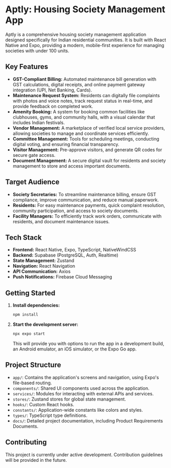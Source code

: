 # Aptly: Housing Society Management App

Aptly is a comprehensive housing society management application designed specifically for Indian residential communities. It is built with React Native and Expo, providing a modern, mobile-first experience for managing societies with under 100 units.

## Key Features

- **GST-Compliant Billing:** Automated maintenance bill generation with GST calculations, digital receipts, and online payment gateway integration (UPI, Net Banking, Cards).
- **Maintenance Request System:** Residents can digitally file complaints with photos and voice notes, track request status in real-time, and provide feedback on completed work.
- **Amenity Booking:** A system for booking common facilities like clubhouses, gyms, and community halls, with a visual calendar that includes Indian festivals.
- **Vendor Management:** A marketplace of verified local service providers, allowing societies to manage and coordinate services efficiently.
- **Committee Management:** Tools for scheduling meetings, conducting digital voting, and ensuring financial transparency.
- **Visitor Management:** Pre-approve visitors, and generate QR codes for secure gate access.
- **Document Management:** A secure digital vault for residents and society management to store and access important documents.

## Target Audience

- **Society Secretaries:** To streamline maintenance billing, ensure GST compliance, improve communication, and reduce manual paperwork.
- **Residents:** For easy maintenance payments, quick complaint resolution, community participation, and access to society documents.
- **Facility Managers:** To efficiently track work orders, communicate with residents, and document maintenance issues.

## Tech Stack

- **Frontend:** React Native, Expo, TypeScript, NativeWindCSS
- **Backend:** Supabase (PostgreSQL, Auth, Realtime)
- **State Management:** Zustand
- **Navigation:** React Navigation
- **API Communication:** Axios
- **Push Notifications:** Firebase Cloud Messaging

## Getting Started

1. **Install dependencies:**
   ```bash
   npm install
   ```

2. **Start the development server:**
   ```bash
   npx expo start
   ```

   This will provide you with options to run the app in a development build, an Android emulator, an iOS simulator, or the Expo Go app.

## Project Structure

- `app/`: Contains the application's screens and navigation, using Expo's file-based routing.
- `components/`: Shared UI components used across the application.
- `services/`: Modules for interacting with external APIs and services.
- `stores/`: Zustand stores for global state management.
- `hooks/`: Custom React hooks.
- `constants/`: Application-wide constants like colors and styles.
- `types/`: TypeScript type definitions.
- `docs/`: Detailed project documentation, including Product Requirements Documents.

## Contributing

This project is currently under active development. Contribution guidelines will be provided in the future.
